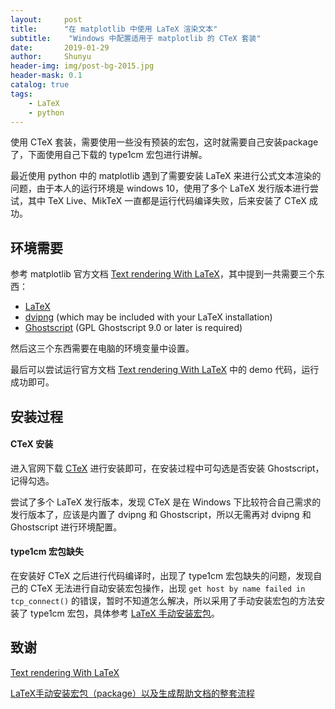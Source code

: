 ```yaml
---
layout:     post
title:      "在 matplotlib 中使用 LaTeX 渲染文本"
subtitle:    "Windows 中配置适用于 matplotlib 的 CTeX 套装"
date:       2019-01-29
author:     Shunyu
header-img: img/post-bg-2015.jpg
header-mask: 0.1
catalog: true
tags:
    - LaTeX
    - python
---
```




使用 CTeX 套装，需要使用一些没有预装的宏包，这时就需要自己安装package了，下面使用自己下载的 type1cm 宏包进行讲解。



最近使用 python 中的 matplotlib 遇到了需要安装 LaTeX 来进行公式文本渲染的问题，由于本人的运行环境是 windows 10，使用了多个 LaTeX 发行版本进行尝试，其中 TeX Live、MikTeX 一直都是运行代码编译失败，后来安装了 CTeX 成功。



## 环境需要

参考 matplotlib 官方文档 [Text rendering With LaTeX](https://matplotlib.org/tutorials/text/usetex.html)，其中提到一共需要三个东西：

- [LaTeX](http://www.tug.org/)
- [dvipng](http://www.nongnu.org/dvipng/) (which may be included with your LaTeX installation)
- [Ghostscript](https://ghostscript.com/) (GPL Ghostscript 9.0 or later is required)

然后这三个东西需要在电脑的环境变量中设置。

最后可以尝试运行官方文档 [Text rendering With LaTeX](https://matplotlib.org/tutorials/text/usetex.html) 中的 demo 代码，运行成功即可。



## 安装过程

#### CTeX 安装

进入官网下载 [CTeX](http://www.ctex.org/HomePage) 进行安装即可，在安装过程中可勾选是否安装 Ghostscript，记得勾选。

尝试了多个 LaTeX 发行版本，发现 CTeX 是在 Windows 下比较符合自己需求的 发行版本了，应该是内置了 dvipng 和 Ghostscript，所以无需再对 dvipng 和 Ghostscript 进行环境配置。



#### type1cm 宏包缺失

在安装好 CTeX 之后进行代码编译时，出现了 type1cm 宏包缺失的问题，发现自己的 CTeX 无法进行自动安装宏包操作，出现 `get host by name failed in tcp_connect()` 的错误，暂时不知道怎么解决，所以采用了手动安装宏包的方法安装了 type1cm 宏包，具体参考 [LaTeX 手动安装宏包](https://liushunyu.github.io/2019/01/29/LaTeX-%E6%89%8B%E5%8A%A8%E5%AE%89%E8%A3%85%E5%AE%8F%E5%8C%85/)。



## 致谢

[Text rendering With LaTeX](https://matplotlib.org/tutorials/text/usetex.html)

[LaTeX手动安装宏包（package）以及生成帮助文档的整套流程](https://www.cnblogs.com/csucat/p/5142459.html)